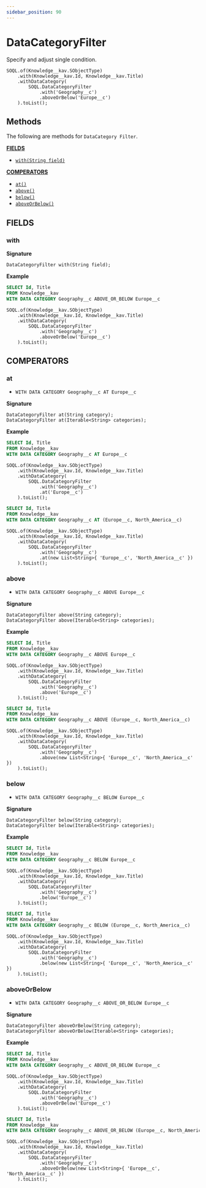 ```yaml
---
sidebar_position: 90
---
```


# DataCategoryFilter

Specify and adjust single condition.

```apex
SOQL.of(Knowledge__kav.SObjectType)
    .with(Knowledge__kav.Id, Knowledge__kav.Title)
    .withDataCategory(
        SOQL.DataCategoryFilter
            .with('Geography__c')
            .aboveOrBelow('Europe__c')
    ).toList();
```

## Methods

The following are methods for `DataCategory Filter`.

[**FIELDS**](#fields)

- [`with(String field)`](#with)

[**COMPERATORS**](#comperators)

- [`at()`](#at)
- [`above()`](#above)
- [`below()`](#below)
- [`aboveOrBelow()`](#aboveorbelow)

## FIELDS
### with

**Signature**

```apex
DataCategoryFilter with(String field);
```

**Example**

```sql
SELECT Id, Title
FROM Knowledge__kav
WITH DATA CATEGORY Geography__c ABOVE_OR_BELOW Europe__c
```
```apex
SOQL.of(Knowledge__kav.SObjectType)
    .with(Knowledge__kav.Id, Knowledge__kav.Title)
    .withDataCategory(
        SOQL.DataCategoryFilter
            .with('Geography__c')
            .aboveOrBelow('Europe__c')
    ).toList();
```

## COMPERATORS

### at

- `WITH DATA CATEGORY Geography__c AT Europe__c`

**Signature**

```apex
DataCategoryFilter at(String category);
DataCategoryFilter at(Iterable<String> categories);
```

**Example**

```sql
SELECT Id, Title
FROM Knowledge__kav
WITH DATA CATEGORY Geography__c AT Europe__c
```
```apex
SOQL.of(Knowledge__kav.SObjectType)
    .with(Knowledge__kav.Id, Knowledge__kav.Title)
    .withDataCategory(
        SOQL.DataCategoryFilter
            .with('Geography__c')
            .at('Europe__c')
    ).toList();
```

```sql
SELECT Id, Title
FROM Knowledge__kav
WITH DATA CATEGORY Geography__c AT (Europe__c, North_America__c)
```
```apex
SOQL.of(Knowledge__kav.SObjectType)
    .with(Knowledge__kav.Id, Knowledge__kav.Title)
    .withDataCategory(
        SOQL.DataCategoryFilter
            .with('Geography__c')
            .at(new List<String>{ 'Europe__c', 'North_America__c' })
    ).toList();
```

### above

- `WITH DATA CATEGORY Geography__c ABOVE Europe__c`

**Signature**

```apex
DataCategoryFilter above(String category);
DataCategoryFilter above(Iterable<String> categories);
```

**Example**

```sql
SELECT Id, Title
FROM Knowledge__kav
WITH DATA CATEGORY Geography__c ABOVE Europe__c
```
```apex
SOQL.of(Knowledge__kav.SObjectType)
    .with(Knowledge__kav.Id, Knowledge__kav.Title)
    .withDataCategory(
        SOQL.DataCategoryFilter
            .with('Geography__c')
            .above('Europe__c')
    ).toList();
```

```sql
SELECT Id, Title
FROM Knowledge__kav
WITH DATA CATEGORY Geography__c ABOVE (Europe__c, North_America__c)
```
```apex
SOQL.of(Knowledge__kav.SObjectType)
    .with(Knowledge__kav.Id, Knowledge__kav.Title)
    .withDataCategory(
        SOQL.DataCategoryFilter
            .with('Geography__c')
            .above(new List<String>{ 'Europe__c', 'North_America__c' })
    ).toList();
```

### below

- `WITH DATA CATEGORY Geography__c BELOW Europe__c`

**Signature**

```apex
DataCategoryFilter below(String category);
DataCategoryFilter below(Iterable<String> categories);
```

**Example**

```sql
SELECT Id, Title
FROM Knowledge__kav
WITH DATA CATEGORY Geography__c BELOW Europe__c
```
```apex
SOQL.of(Knowledge__kav.SObjectType)
    .with(Knowledge__kav.Id, Knowledge__kav.Title)
    .withDataCategory(
        SOQL.DataCategoryFilter
            .with('Geography__c')
            .below('Europe__c')
    ).toList();
```

```sql
SELECT Id, Title
FROM Knowledge__kav
WITH DATA CATEGORY Geography__c BELOW (Europe__c, North_America__c)
```
```apex
SOQL.of(Knowledge__kav.SObjectType)
    .with(Knowledge__kav.Id, Knowledge__kav.Title)
    .withDataCategory(
        SOQL.DataCategoryFilter
            .with('Geography__c')
            .below(new List<String>{ 'Europe__c', 'North_America__c' })
    ).toList();
```

### aboveOrBelow

- `WITH DATA CATEGORY Geography__c ABOVE_OR_BELOW Europe__c`

**Signature**

```apex
DataCategoryFilter aboveOrBelow(String category);
DataCategoryFilter aboveOrBelow(Iterable<String> categories);
```

**Example**

```sql
SELECT Id, Title
FROM Knowledge__kav
WITH DATA CATEGORY Geography__c ABOVE_OR_BELOW Europe__c
```
```apex
SOQL.of(Knowledge__kav.SObjectType)
    .with(Knowledge__kav.Id, Knowledge__kav.Title)
    .withDataCategory(
        SOQL.DataCategoryFilter
            .with('Geography__c')
            .aboveOrBelow('Europe__c')
    ).toList();
```

```sql
SELECT Id, Title
FROM Knowledge__kav
WITH DATA CATEGORY Geography__c ABOVE_OR_BELOW (Europe__c, North_America__c)
```
```apex
SOQL.of(Knowledge__kav.SObjectType)
    .with(Knowledge__kav.Id, Knowledge__kav.Title)
    .withDataCategory(
        SOQL.DataCategoryFilter
            .with('Geography__c')
            .aboveOrBelow(new List<String>{ 'Europe__c', 'North_America__c' })
    ).toList();
```
